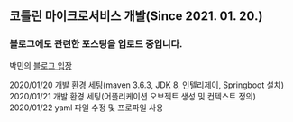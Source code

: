 ## 코틀린 마이크로서비스 개발(Since 2021. 01. 20.)

### 블로그에도 관련한 포스팅을 업로드 중입니다.

박민의 [블로그 입장](https://blog.naver.com/pplm1042)

2020/01/20 개발 환경 세팅(maven 3.6.3, JDK 8, 인텔리제이, Springboot 설치)
2020/01/21 개발 환경 세팅(어플리케이션 오브젝트 생성 및 컨텍스트 정의)
2020/01/22 yaml 파일 수정 및 프로파일 사용
